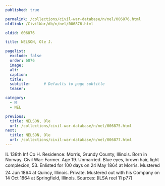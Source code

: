 ```yaml
---
published: true

permalink: /collections/civil-war-database/n/nel/006876.html
oldlink: /CivilWar/db/n/nel/006876.html

oldid: 006876

title: NELSON, Ole J.

pagelist:
  exclude: false
  order: 6876
  image: 
  alt:
  caption:
  title:
  subtitle:      # Defaults to page subtitle
  teaser:

category: 
  - N 
  - NEL

previous:
  title: NELSON, Ole
  url: /collections/civil-war-database/n/nel/006875.html  
next:
  title: NELSON, Ole
  url: /collections/civil-war-database/n/nel/006877.html   
---
```

IL 138th Inf Co H. Residence: Morris, Grundy County, Illinois. Born in Norway. Civil War: Farmer. Age 19. Unmarried. Blue eyes, brown hair, light complexion, 5&#146;3&#148;. Enlisted for 100 days on 24 May 1864 at Morris. Mustered 24 Jun 1864 at Quincy, Illinois. Private. Mustered out with his Company on 14 Oct 1864 at Springfield, Illinois. Sources: (ILSA reel 11 p77)